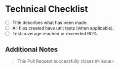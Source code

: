 # Technical Checklist

- [ ] Title describes what has been made.
- [ ] All files created have unit tests (when applicable).
- [ ] Test coverage reached or exceeded 90%.

## Additional Notes

> This Pull Request successfully closes #\<issue\>
